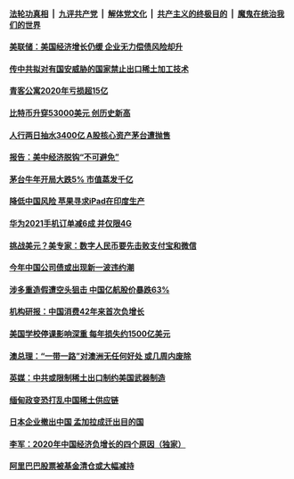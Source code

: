

####  [法轮功真相](../../../../basic/blob/master/README.md?t=02211031) &nbsp;|&nbsp; [九评共产党](../../../../9ping.md/blob/master/README.md?t=02211031) &nbsp;|&nbsp; [解体党文化](../../../../jtdwh.md/blob/master/README.md?t=02211031)  &nbsp;|&nbsp; [共产主义的终极目的](../../../../gczydzjmd.md/blob/master/README.md?t=02211031) &nbsp;|&nbsp; [魔鬼在统治我们的世界](../../../../mgztzwmdsj.md/blob/master/README.md?t=02211031) 

#### [美联储：美国经济增长仍缓 企业无力偿债风险却升](../pages/soh7/476411.md?t=02211031) 
#### [传中共拟对有国安威胁的国家禁止出口稀土加工技术](../pages/soh7/476231.md?t=02211031) 
#### [青客公寓2020年亏损超15亿](../pages/soh7/476216.md?t=02211031) 
#### [比特币升穿53000美元 创历史新高](../pages/soh7/476204.md?t=02211031) 
#### [人行两日抽水3400亿  A股核心资产茅台遭抛售](../pages/soh7/476189.md?t=02211031) 
#### [报告：美中经济脱钩“不可避免”](../pages/soh7/475844.md?t=02211031) 
#### [茅台牛年开局大跌5% 市值蒸发千亿](../pages/soh7/475832.md?t=02211031) 
#### [降低中国风险  苹果寻求iPad在印度生产](../pages/soh7/475829.md?t=02211031) 
#### [华为2021手机订单减6成 并仅限4G](../pages/soh7/475826.md?t=02211031) 
#### [挑战美元？美专家：数字人民币要先击败支付宝和微信](../pages/soh7/475490.md?t=02211031) 
#### [今年中国公司债或出现新一波违约潮](../pages/soh7/475466.md?t=02211031) 
#### [涉多重造假遭空头狙击 中国亿航股价暴跌63%](../pages/soh7/475448.md?t=02211031) 
#### [机构研报：中国消费42年来首次负增长](../pages/soh7/475442.md?t=02211031) 
#### [美国学校停课影响深重 每年损失约1500亿美元](../pages/soh7/475274.md?t=02211031) 
#### [澳总理：“一带一路”对澳洲无任何好处 或几周内废除](../pages/soh7/475115.md?t=02211031) 
#### [英媒：中共或限制稀土出口制约美国武器制造](../pages/soh7/475103.md?t=02211031) 
#### [缅甸政变恐打乱中国稀土供应链](../pages/soh7/475088.md?t=02211031) 
#### [日本企业撤出中国 孟加拉成迁出目的国](../pages/soh7/475082.md?t=02211031) 
#### [李军：2020年中国经济负增长的四个原因（独家）](../pages/soh7/474746.md?t=02211031) 
#### [阿里巴巴股票被基金清仓或大幅减持](../pages/soh7/474743.md?t=02211031) 
